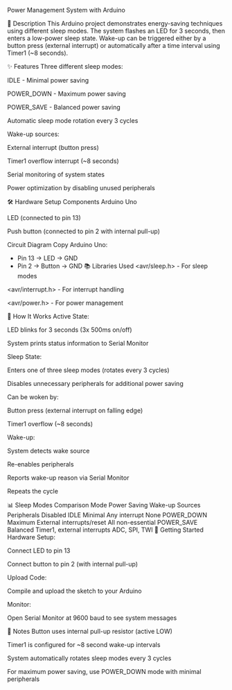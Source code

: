 Power Management System with Arduino

📝 Description
This Arduino project demonstrates energy-saving techniques using different sleep modes. The system flashes an LED for 3 seconds, then enters a low-power sleep state. Wake-up can be triggered either by a button press (external interrupt) or automatically after a time interval using Timer1 (~8 seconds).

✨ Features
Three different sleep modes:

IDLE - Minimal power saving

POWER_DOWN - Maximum power saving

POWER_SAVE - Balanced power saving

Automatic sleep mode rotation every 3 cycles

Wake-up sources:

External interrupt (button press)

Timer1 overflow interrupt (~8 seconds)

Serial monitoring of system states

Power optimization by disabling unused peripherals

🛠 Hardware Setup
Components
Arduino Uno

LED (connected to pin 13)

Push button (connected to pin 2 with internal pull-up)

Circuit Diagram
Copy
Arduino Uno:
  - Pin 13 → LED → GND
  - Pin 2 → Button → GND
📚 Libraries Used
<avr/sleep.h> - For sleep modes

<avr/interrupt.h> - For interrupt handling

<avr/power.h> - For power management

🔧 How It Works
Active State:

LED blinks for 3 seconds (3x 500ms on/off)

System prints status information to Serial Monitor

Sleep State:

Enters one of three sleep modes (rotates every 3 cycles)

Disables unnecessary peripherals for additional power saving

Can be woken by:

Button press (external interrupt on falling edge)

Timer1 overflow (~8 seconds)

Wake-up:

System detects wake source

Re-enables peripherals

Reports wake-up reason via Serial Monitor

Repeats the cycle

📊 Sleep Modes Comparison
Mode	Power Saving	Wake-up Sources	Peripherals Disabled
IDLE	Minimal	Any interrupt	None
POWER_DOWN	Maximum	External interrupts/reset	All non-essential
POWER_SAVE	Balanced	Timer1, external interrupts	ADC, SPI, TWI
🚀 Getting Started
Hardware Setup:

Connect LED to pin 13

Connect button to pin 2 (with internal pull-up)

Upload Code:

Compile and upload the sketch to your Arduino

Monitor:

Open Serial Monitor at 9600 baud to see system messages

📝 Notes
Button uses internal pull-up resistor (active LOW)

Timer1 is configured for ~8 second wake-up intervals

System automatically rotates sleep modes every 3 cycles

For maximum power saving, use POWER_DOWN mode with minimal peripherals
